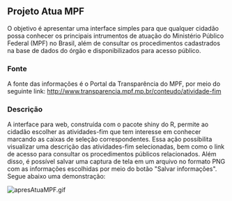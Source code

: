 ## Projeto Atua MPF

O objetivo é apresentar uma interface simples para que qualquer cidadão possa conhecer os principais intrumentos de atuação do Ministério Público Federal (MPF) no Brasil, 
além de consultar os procedimentos cadastrados na base de dados do órgão e disponibilizados para acesso público.

### Fonte

A fonte das informações é o Portal da Transparência do MPF, por meio do seguinte link: http://www.transparencia.mpf.mp.br/conteudo/atividade-fim

### Descrição

A interface para web, construída com o pacote shiny do R, permite ao cidadão escolher as atividades-fim que tem interesse em conhecer marcando as caixas de seleção correspondentes. 
Essa ação possibilita visualizar uma descrição das atividades-fim selecionadas, bem como o link de acesso para consultar os procedimentos públicos relacionados.
Além disso, é possível salvar uma captura de tela em um arquivo no formato PNG com as informações escolhidas por meio do botão "Salvar informações". Segue abaixo uma demonstração: 

![apresAtuaMPF.gif](https://github.com/GrlouX/ProjetoAtuaMPF/assets/90117229/25545e19-1801-476d-b83d-8dd92730ddae)
